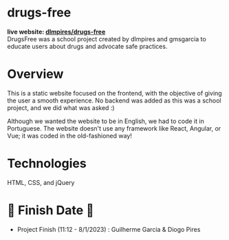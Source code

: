 # drugs-free

<b>live website: [dlmpires/drugs-free](dlmpires.github.io/drugs-free/)</b><br>
DrugsFree was a school project created by dlmpires and gmsgarcia to educate users about drugs and advocate safe practices.

# Overview

This is a static website focused on the frontend, with the objective of giving the user a smooth experience.
No backend was added as this was a school project, and we did what was asked :)

Although we wanted the website to be in English, we had to code it in Portuguese.
The website doesn't use any framework like React, Angular, or Vue; it was coded in the old-fashioned way!

# Technologies

HTML, CSS, and jQuery

# 🔎 Finish Date 🔎

- Project Finish (11:12 - 8/1/2023) : Guilherme Garcia & Diogo Pires
